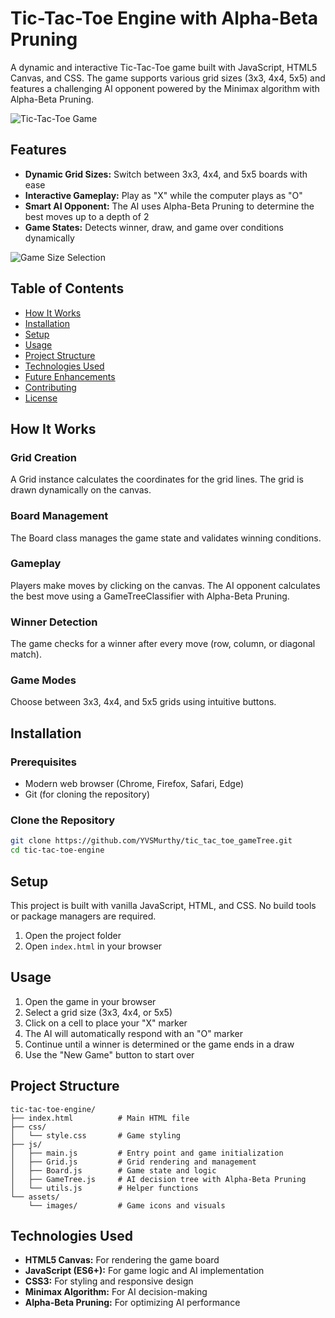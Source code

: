 # Tic-Tac-Toe Engine with Alpha-Beta Pruning

A dynamic and interactive Tic-Tac-Toe game built with JavaScript, HTML5 Canvas, and CSS. The game supports various grid sizes (3x3, 4x4, 5x5) and features a challenging AI opponent powered by the Minimax algorithm with Alpha-Beta Pruning.

![Tic-Tac-Toe Game](https://github.com/user-attachments/assets/22c6038b-f05e-4a57-b621-93cecd0827f7)

## Features

- **Dynamic Grid Sizes:** Switch between 3x3, 4x4, and 5x5 boards with ease
- **Interactive Gameplay:** Play as "X" while the computer plays as "O"
- **Smart AI Opponent:** The AI uses Alpha-Beta Pruning to determine the best moves up to a depth of 2
- **Game States:** Detects winner, draw, and game over conditions dynamically

![Game Size Selection](https://github.com/user-attachments/assets/1a54f11b-6912-4618-9ff0-d809db3e3695)

## Table of Contents

- [How It Works](#how-it-works)
- [Installation](#installation)
- [Setup](#setup)
- [Usage](#usage)
- [Project Structure](#project-structure)
- [Technologies Used](#technologies-used)
- [Future Enhancements](#future-enhancements)
- [Contributing](#contributing)
- [License](#license)

## How It Works

### Grid Creation
A Grid instance calculates the coordinates for the grid lines. The grid is drawn dynamically on the canvas.

### Board Management
The Board class manages the game state and validates winning conditions.

### Gameplay
Players make moves by clicking on the canvas. The AI opponent calculates the best move using a GameTreeClassifier with Alpha-Beta Pruning.

### Winner Detection
The game checks for a winner after every move (row, column, or diagonal match).

### Game Modes
Choose between 3x3, 4x4, and 5x5 grids using intuitive buttons.

## Installation

### Prerequisites
- Modern web browser (Chrome, Firefox, Safari, Edge)
- Git (for cloning the repository)

### Clone the Repository
```bash
git clone https://github.com/YVSMurthy/tic_tac_toe_gameTree.git
cd tic-tac-toe-engine
```

## Setup

This project is built with vanilla JavaScript, HTML, and CSS. No build tools or package managers are required.

1. Open the project folder
2. Open `index.html` in your browser

## Usage

1. Open the game in your browser
2. Select a grid size (3x3, 4x4, or 5x5)
3. Click on a cell to place your "X" marker
4. The AI will automatically respond with an "O" marker
5. Continue until a winner is determined or the game ends in a draw
6. Use the "New Game" button to start over

## Project Structure

```
tic-tac-toe-engine/
├── index.html          # Main HTML file
├── css/
│   └── style.css       # Game styling
├── js/
│   ├── main.js         # Entry point and game initialization
│   ├── Grid.js         # Grid rendering and management
│   ├── Board.js        # Game state and logic
│   ├── GameTree.js     # AI decision tree with Alpha-Beta Pruning
│   └── utils.js        # Helper functions
└── assets/
    └── images/         # Game icons and visuals
```

## Technologies Used

- **HTML5 Canvas:** For rendering the game board
- **JavaScript (ES6+):** For game logic and AI implementation
- **CSS3:** For styling and responsive design
- **Minimax Algorithm:** For AI decision-making
- **Alpha-Beta Pruning:** For optimizing AI performance
